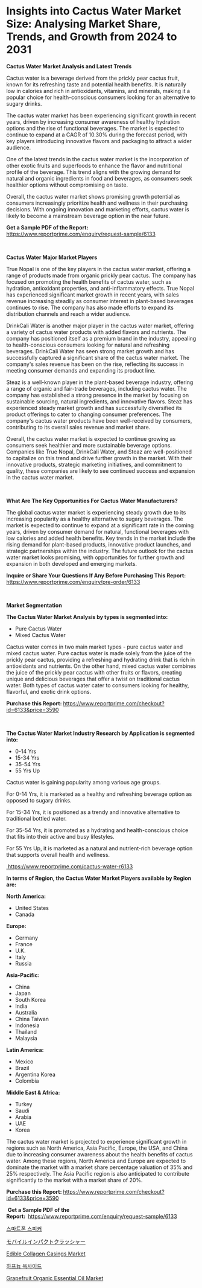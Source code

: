 <p><h1>Insights into Cactus Water Market Size: Analysing Market Share, Trends, and Growth from 2024 to 2031</h1></p><p><strong>Cactus Water Market Analysis and Latest Trends</strong></p>
<p><p>Cactus water is a beverage derived from the prickly pear cactus fruit, known for its refreshing taste and potential health benefits. It is naturally low in calories and rich in antioxidants, vitamins, and minerals, making it a popular choice for health-conscious consumers looking for an alternative to sugary drinks.</p><p>The cactus water market has been experiencing significant growth in recent years, driven by increasing consumer awareness of healthy hydration options and the rise of functional beverages. The market is expected to continue to expand at a CAGR of 10.30% during the forecast period, with key players introducing innovative flavors and packaging to attract a wider audience.</p><p>One of the latest trends in the cactus water market is the incorporation of other exotic fruits and superfoods to enhance the flavor and nutritional profile of the beverage. This trend aligns with the growing demand for natural and organic ingredients in food and beverages, as consumers seek healthier options without compromising on taste.</p><p>Overall, the cactus water market shows promising growth potential as consumers increasingly prioritize health and wellness in their purchasing decisions. With ongoing innovation and marketing efforts, cactus water is likely to become a mainstream beverage option in the near future.</p></p>
<p><strong>Get a Sample PDF of the Report:&nbsp;</strong> <a href="https://www.reportprime.com/enquiry/request-sample/6133">https://www.reportprime.com/enquiry/request-sample/6133</a></p>
<p>&nbsp;</p>
<p><strong>Cactus Water Major Market Players</strong></p>
<p><p>True Nopal is one of the key players in the cactus water market, offering a range of products made from organic prickly pear cactus. The company has focused on promoting the health benefits of cactus water, such as hydration, antioxidant properties, and anti-inflammatory effects. True Nopal has experienced significant market growth in recent years, with sales revenue increasing steadily as consumer interest in plant-based beverages continues to rise. The company has also made efforts to expand its distribution channels and reach a wider audience.</p><p>DrinkCali Water is another major player in the cactus water market, offering a variety of cactus water products with added flavors and nutrients. The company has positioned itself as a premium brand in the industry, appealing to health-conscious consumers looking for natural and refreshing beverages. DrinkCali Water has seen strong market growth and has successfully captured a significant share of the cactus water market. The company's sales revenue has been on the rise, reflecting its success in meeting consumer demands and expanding its product line.</p><p>Steaz is a well-known player in the plant-based beverage industry, offering a range of organic and fair-trade beverages, including cactus water. The company has established a strong presence in the market by focusing on sustainable sourcing, natural ingredients, and innovative flavors. Steaz has experienced steady market growth and has successfully diversified its product offerings to cater to changing consumer preferences. The company's cactus water products have been well-received by consumers, contributing to its overall sales revenue and market share.</p><p>Overall, the cactus water market is expected to continue growing as consumers seek healthier and more sustainable beverage options. Companies like True Nopal, DrinkCali Water, and Steaz are well-positioned to capitalize on this trend and drive further growth in the market. With their innovative products, strategic marketing initiatives, and commitment to quality, these companies are likely to see continued success and expansion in the cactus water market.</p></p>
<p>&nbsp;</p>
<p><strong>What Are The Key Opportunities For Cactus Water Manufacturers?</strong></p>
<p><p>The global cactus water market is experiencing steady growth due to its increasing popularity as a healthy alternative to sugary beverages. The market is expected to continue to expand at a significant rate in the coming years, driven by consumer demand for natural, functional beverages with low calories and added health benefits. Key trends in the market include the rising demand for plant-based products, innovative product launches, and strategic partnerships within the industry. The future outlook for the cactus water market looks promising, with opportunities for further growth and expansion in both developed and emerging markets.</p></p>
<p><strong>Inquire or Share Your Questions If Any Before Purchasing This Report:</strong> <a href="https://www.reportprime.com/enquiry/pre-order/6133">https://www.reportprime.com/enquiry/pre-order/6133</a></p>
<p>&nbsp;</p>
<p><strong>Market Segmentation</strong></p>
<p><strong>The Cactus Water Market Analysis by types is segmented into:</strong></p>
<p><ul><li>Pure Cactus Water</li><li>Mixed Cactus Water</li></ul></p>
<p><p>Cactus water comes in two main market types - pure cactus water and mixed cactus water. Pure cactus water is made solely from the juice of the prickly pear cactus, providing a refreshing and hydrating drink that is rich in antioxidants and nutrients. On the other hand, mixed cactus water combines the juice of the prickly pear cactus with other fruits or flavors, creating unique and delicious beverages that offer a twist on traditional cactus water. Both types of cactus water cater to consumers looking for healthy, flavorful, and exotic drink options.</p></p>
<p><strong>Purchase this Report:&nbsp;</strong><a href="https://www.reportprime.com/checkout?id=6133&price=3590">https://www.reportprime.com/checkout?id=6133&price=3590</a></p>
<p>&nbsp;</p>
<p><strong>The Cactus Water Market Industry Research by Application is segmented into:</strong></p>
<p><ul><li>0-14 Yrs</li><li>15-34 Yrs</li><li>35-54 Yrs</li><li>55 Yrs Up</li></ul></p>
<p><p>Cactus water is gaining popularity among various age groups. </p><p>For 0-14 Yrs, it is marketed as a healthy and refreshing beverage option as opposed to sugary drinks. </p><p>For 15-34 Yrs, it is positioned as a trendy and innovative alternative to traditional bottled water.</p><p>For 35-54 Yrs, it is promoted as a hydrating and health-conscious choice that fits into their active and busy lifestyles.</p><p>For 55 Yrs Up, it is marketed as a natural and nutrient-rich beverage option that supports overall health and wellness.</p></p>
<p><a href="https://www.reportprime.com/cactus-water-r6133">&nbsp;https://www.reportprime.com/cactus-water-r6133</a></p>
<p><strong>In terms of Region, the Cactus Water Market Players available by Region are:</strong></p>
<p>
    <p> <strong> North America: </strong>
        <ul>
            <li>United States</li>
            <li>Canada</li>
        </ul>
        </p> 
    <p> <strong> Europe: </strong>
        <ul>
            <li>Germany</li>
            <li>France</li>
            <li>U.K.</li>
            <li>Italy</li>
            <li>Russia</li>
        </ul>
        </p> 
    <p> <strong> Asia-Pacific: </strong>
        <ul>
            <li>China</li>
            <li>Japan</li>
            <li>South Korea</li>
            <li>India</li>
            <li>Australia</li>
            <li>China Taiwan</li>
            <li>Indonesia</li>
            <li>Thailand</li>
            <li>Malaysia</li>
        </ul>
        </p> 
    <p> <strong> Latin America: </strong>
        <ul>
            <li>Mexico</li>
            <li>Brazil</li>
            <li>Argentina Korea</li>
            <li>Colombia</li>
        </ul>
        </p> 
    <p> <strong> Middle East & Africa: </strong>
        <ul>
            <li>Turkey</li>
            <li>Saudi</li>
            <li>Arabia</li>
            <li>UAE</li>
            <li>Korea</li>
        </ul>
    </p>
    </p>
<p><p>The cactus water market is projected to experience significant growth in regions such as North America, Asia Pacific, Europe, the USA, and China due to increasing consumer awareness about the health benefits of cactus water. Among these regions, North America and Europe are expected to dominate the market with a market share percentage valuation of 35% and 25% respectively. The Asia Pacific region is also anticipated to contribute significantly to the market with a market share of 20%.</p></p>
<p><strong>Purchase this Report: </strong><a href="https://www.reportprime.com/checkout?id=6133&price=3590">https://www.reportprime.com/checkout?id=6133&price=3590</a></p>
<p>&nbsp;<strong>Get a Sample PDF of the Report:&nbsp;&nbsp;</strong><a href="https://www.reportprime.com/enquiry/request-sample/6133">https://www.reportprime.com/enquiry/request-sample/6133</a></p>
<p><strong></strong></p>
<p><p><a href="https://medium.com/@lilmama456456/%EA%B8%80%EB%A1%9C%EB%B2%8C-%EC%8A%A4%EB%A7%88%ED%8A%B8%ED%8F%B0-%EC%8A%A4%ED%94%BC%EC%BB%A4-%EC%8B%9C%EC%9E%A5-%EB%8F%99%ED%96%A5-%EC%84%B1%EC%9E%A5-%EA%B8%B0%ED%9A%8C%EC%99%80-%EB%8F%84%EC%A0%84-%EC%98%88%EC%B8%A1-2024%EB%85%84%EB%B6%80%ED%84%B0-2031%EB%85%84%EA%B9%8C%EC%A7%80-8110d2465667">스마트폰 스피커</a></p><p><a href="https://medium.com/@idellamante2023/%E3%83%A2%E3%83%90%E3%82%A4%E3%83%AB%E3%82%A4%E3%83%B3%E3%83%91%E3%82%AF%E3%83%88%E3%82%AF%E3%83%A9%E3%83%83%E3%82%B7%E3%83%A3%E3%83%BC%E5%B8%82%E5%A0%B4%E3%81%AE%E5%B1%95%E6%9C%9B%E3%81%A82024%E5%B9%B4%E3%81%8B%E3%82%892031%E5%B9%B4%E3%81%BE%E3%81%A7%E3%81%AE%E4%BA%88%E6%B8%AC-fcf738dc3d73">モバイルインパクトクラッシャー</a></p><p><a href="https://github.com/nicoletavirag/Market-Research-Report-List-4/blob/main/edible-collagen-casings-market.md">Edible Collagen Casings Market</a></p><p><a href="https://medium.com/@rowedrowe/%EA%B8%80%EB%A1%9C%EB%B2%8C-%ED%95%98%ED%94%84%EB%8A%84-%EC%82%B0%ED%99%94%EB%AC%BC-%EC%8B%9C%EC%9E%A5-%EA%B7%9C%EB%AA%A8%EB%8A%94-%EC%97%B0%ED%8F%89%EA%B7%A0-%EC%84%B1%EC%9E%A5%EB%A5%A0-4-8-%EC%97%90-%EB%8F%84%EB%8B%AC-%ED%95%A0-%EA%B2%83%EC%9C%BC%EB%A1%9C-%EC%98%88%EC%83%81%EB%90%98%EB%A9%B0-%EC%9D%B4-%EB%B3%B4%EA%B3%A0%EC%84%9C%EB%8A%94-%EC%8B%9C%EC%9E%A5-%EC%84%B1%EC%9E%A5-%EA%B2%BD%ED%96%A5-%EA%B8%B0%ED%9A%8C-%EB%B0%8F-2024-2031-%EB%85%84-%EC%98%88%EC%B8%A1%EC%9D%84-%EB%8B%A4%EB%A3%B9%EB%8B%88%EB%8B%A4-7d70fb50ba22">하프늄 옥사이드</a></p><p><a href="https://github.com/mauripalmi/Market-Research-Report-List-4/blob/main/grapefruit-organic-essential-oil-market.md">Grapefruit Organic Essential Oil Market</a></p></p>